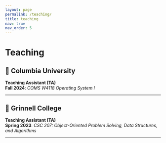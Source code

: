 ```yaml
---
layout: page
permalink: /teaching/
title: teaching
nav: true
nav_order: 5
---
```


# Teaching

## 🏫 Columbia University
**Teaching Assistant (TA)**  
**Fall 2024**: *COMS W4118 Operating System I*  

---

## 🏫 Grinnell College
**Teaching Assistant (TA)**  
**Spring 2023**: *CSC 207: Object-Oriented Problem Solving, Data Structures, and Algorithms*  

---
